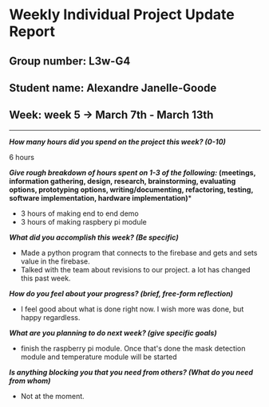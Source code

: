 # Weekly Individual Project Update Report

## Group number: L3w-G4

## Student name: Alexandre Janelle-Goode

## Week: week 5 -> March 7th - March 13th

---

***How many hours did you spend on the project this week? (0-10)***

6 hours

***Give rough breakdown of hours spent on 1-3 of the following:* (meetings, information gathering, design, research, brainstorming, evaluating options, prototyping options, writing/documenting, refactoring, testing, software implementation, hardware implementation)***

- 3 hours of making end to end demo
- 3 hours of making raspbery pi module

***What did you accomplish this week? (Be specific)***
- Made a python program that connects to the firebase and gets and sets value in the firebase. 
- Talked with the team about revisions to our project. a lot has changed this past week.

***How do you feel about your progress? (brief, free-form reflection)***
- I feel good about what is done right now. I wish more was done, but happy regardless.

***What are you planning to do next week? (give specific goals)***
- finish the raspberry pi module. Once that's done the mask detection module and temperature module will be started

***Is anything blocking you that you need from others? (What do you need from whom)***
- Not at the moment.